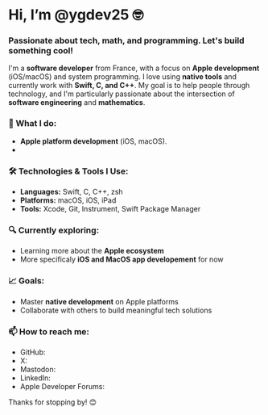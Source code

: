 # Hi, I’m @ygdev25 🤓

### Passionate about tech, math, and programming. Let's build something cool!

I'm a **software developer** from France, with a focus on **Apple development** (iOS/macOS) and system programming. I love using **native tools** and currently work with **Swift, C, and C++**. My goal is to help people through technology, and I'm particularly passionate about the intersection of **software engineering** and **mathematics**.

### 💼 What I do:
- **Apple platform development** (iOS, macOS). 
- 

### 🛠 Technologies & Tools I Use:
- **Languages:** Swift, C, C++, zsh
- **Platforms:** macOS, iOS, iPad
- **Tools:** Xcode, Git, Instrument, Swift Package Manager 

### 🔍 Currently exploring:
- Learning more about the **Apple ecosystem**
- More specificaly **iOS and MacOS app developement** for now

### 📈 Goals:
- Master **native development** on Apple platforms
- Collaborate with others to build meaningful tech solutions

### 📫 How to reach me:
- GitHub:
- X:
- Mastodon:
- LinkedIn:
- Apple Developer Forums:

Thanks for stopping by! 😊
